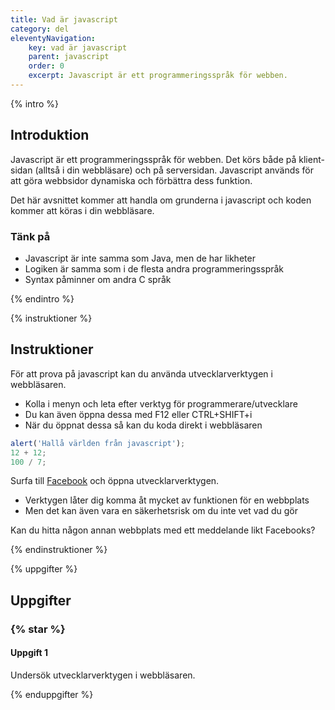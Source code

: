 ```yaml
---
title: Vad är javascript
category: del
eleventyNavigation:
    key: vad är javascript
    parent: javascript
    order: 0
    excerpt: Javascript är ett programmeringsspråk för webben.
---
```


{% intro %}

## Introduktion

Javascript är ett programmeringsspråk för webben. Det körs både på klient-sidan (alltså i din webbläsare) och på serversidan.
Javascript används för att göra webbsidor dynamiska och förbättra dess funktion.

Det här avsnittet kommer att handla om grunderna i javascript och koden kommer att köras i din webbläsare.

### Tänk på

-   Javascript är inte samma som Java, men de har likheter
-   Logiken är samma som i de flesta andra programmeringsspråk
-   Syntax påminner om andra C språk

{% endintro %}

{% instruktioner %}

## Instruktioner

För att prova på javascript kan du använda utvecklarverktygen i webbläsaren.

-   Kolla i menyn och leta efter verktyg för programmerare/utvecklare
-   Du kan även öppna dessa med F12 eller CTRL+SHIFT+i
-   När du öppnat dessa så kan du koda direkt i webbläsaren

```javascript
alert('Hallå världen från javascript');
12 + 12;
100 / 7;
```

Surfa till [Facebook](https://sv-se.facebook.com/) och öppna utvecklarverktygen.

-   Verktygen låter dig komma åt mycket av funktionen för en webbplats
-   Men det kan även vara en säkerhetsrisk om du inte vet vad du gör

Kan du hitta någon annan webbplats med ett meddelande likt Facebooks?

{% endinstruktioner %}

{% uppgifter %}

## Uppgifter

### {% star %}

#### Uppgift 1

Undersök utvecklarverktygen i webbläsaren.

{% enduppgifter %}
